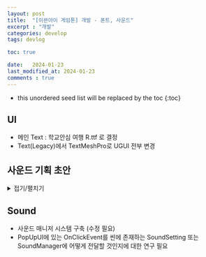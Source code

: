 ```yaml
---
layout: post
title:  "[이븐아이 게임톤] 개발 - 폰트, 사운드"
excerpt : "개발"
categories: develop
tags: devlog

toc: true

date:   2024-01-23
last_modified_at: 2024-01-23
comments : true
---
```


* this unordered seed list will be replaced by the toc
{:toc}  

## UI
  - 메인 Text : 학교안심 여행 R.ttf 로 결정
  - Text(Legacy)에서 TextMeshPro로 UGUI 전부 변경

## 사운드 기획 초안
  <details>
  <summary> 접기/펼치기 </summary>  
    
  [기획 초안](https://github.com/Jinlee0206/EvenIGamethon/files/14029045/Sound_JW_V1.pptx)
 </details>

## Sound
  - 사운드 매니저 시스템 구축 (수정 필요)
  -  PopUpUI에 있는 OnClickEvent를 씬에 존재하는 SoundSetting 또는 SoundManager에 어떻게 전달할 것인지에 대한 연구 필요